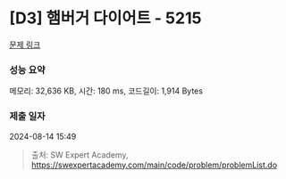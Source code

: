# [D3] 햄버거 다이어트 - 5215 

[문제 링크](https://swexpertacademy.com/main/code/problem/problemDetail.do?contestProbId=AWT-lPB6dHUDFAVT) 

### 성능 요약

메모리: 32,636 KB, 시간: 180 ms, 코드길이: 1,914 Bytes

### 제출 일자

2024-08-14 15:49



> 출처: SW Expert Academy, https://swexpertacademy.com/main/code/problem/problemList.do